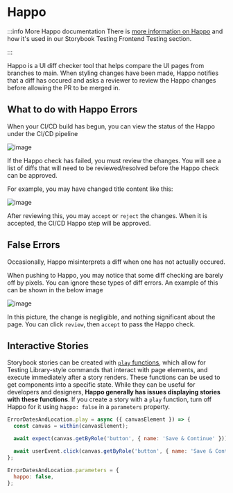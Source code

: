 # Happo

:::info More Happo documentation
There is [more information on Happo][docs-internal-happo] and how it's used in
our Storybook Testing Frontend Testing section.

[docs-internal-happo]: ../../frontend/testing/frontend.md "More Happo documentation"
:::

Happo is a UI diff checker tool that helps compare the UI pages from branches to main. When styling changes have been made, Happo notifies that a diff has occured and asks a reviewer to review the Happo changes before allowing the PR to be merged in.

## What to do with Happo Errors

When your CI/CD build has begun, you can view the status of the Happo under the CI/CD pipeline

![image](https://user-images.githubusercontent.com/84801109/141024060-32ff4825-b2b5-47e4-a281-682f6371a2d2.png)

If the Happo check has failed, you must review the changes. You will see a list of diffs that will need to be reviewed/resolved before the Happo check can be approved.

For example, you may have changed title content like this:

![image](https://user-images.githubusercontent.com/84801109/141023978-2dd94167-93fe-4add-9e4e-c739fece0006.png)

After reviewing this, you may `accept` or `reject` the changes. When it is accepted, the CI/CD Happo step will be approved.


## False Errors

Occasionally, Happo misinterprets a diff when one has not actually occured.

When pushing to Happo, you may notice that some diff checking are barely off by pixels.  You can ignore these types of diff errors. An example of this can be shown in the below image

![image](https://user-images.githubusercontent.com/84801109/141023587-28176a4a-0fc2-4510-ba09-29b9fb4f0634.png)

In this picture, the change is negligible, and nothing significant about the page. You can click `review`, then `accept` to pass the Happo check.


## Interactive Stories

Storybook stories can be created with [`play` functions](https://storybook.js.org/docs/react/writing-stories/play-function), which allow for Testing Library-style commands that interact with page elements, and execute immediately after a story renders. These functions can be used to get components into a specific state. While they can be useful for developers and designers, **Happo generally has issues displaying stories with these functions**. If you create a story with a `play` function, turn off Happo for it using `happo: false` in a `parameters` property.

```jsx
ErrorDatesAndLocation.play = async ({ canvasElement }) => {
  const canvas = within(canvasElement);

  await expect(canvas.getByRole('button', { name: 'Save & Continue' })).toBeEnabled();

  await userEvent.click(canvas.getByRole('button', { name: 'Save & Continue' }));
};

ErrorDatesAndLocation.parameters = {
  happo: false,
};
```

